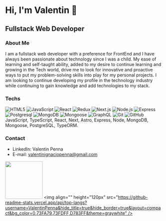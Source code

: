 # Hi, I'm Valentin 👋
## Fullstack Web Developer

### About Me
I am a fullstack web developer with a preference for FrontEnd and I have always been passionate about technology since I was a child.
My ease of learning and self-taught ability, added to my desire to continue learning and growing in the Tech world, drive me to look for innovative and proactive ways to put my problem-solving skills into play for my personal projects.
I am looking to continue developing my profile in the technology industry while continuing to gain knowledge and add technologies to my stack.

### Techs

![HTML5](https://img.shields.io/badge/-HTML5-000000?style=flat&logo=html5)
![JavaScript](https://img.shields.io/badge/-JavaScript-000000?style=flat&logo=javascript)
![React](https://img.shields.io/badge/-React-222222?style=flat&logo=React&logoColor=61DAFB)
![Redux](https://img.shields.io/badge/-Redux-222222?style=flat&logo=Redux&logoColor=61DAFB)
![Next.js](https://img.shields.io/badge/-Next.js-222222?style=flat&logo=next.js&logoColor=61DAFB)
![Node.js](https://img.shields.io/badge/-Node.js-222222?style=flat&logo=node.js&logoColor=339933)
![Express](https://img.shields.io/badge/-Express-222222?style=flat&logo=Express&logoColor=339933)
![Postgresql](https://img.shields.io/badge/-Postgresql-222222?style=flat&logo=Express&logoColor=339933)
![MongoDB](https://img.shields.io/badge/-MongoDB-222222?style=flat&logo=MongoDB&logoColor=339933)
![Mongoose](https://img.shields.io/badge/-Mongoose-222222?style=flat&logo=Mongoose&logoColor=339933)
![GraphQL](https://img.shields.io/badge/-GraphQL-222222?style=flat&logo=GraphQL&logoColor=339933)
![Git](https://img.shields.io/badge/-Git-222222?style=flat&logo=git&logoColor=F05032)
![GitHub](https://img.shields.io/badge/-GitHub-222222?style=flat&logo=github&logoColor=181717)
JavaScript, TypeScript, React, Next, Astro, Express, Node, MongoDB, Mongoose, PostgreSQL, TypeORM.

### Contact
- LinkedIn: Valentin Penna
- E-mail: valentinignaciopenna@gmail.com

<img align="" height="120px" src="https://github-readme-stats.vercel.app/api?username=ValentinPenna&hide_title=true&hide_border=true&show_icons=true&include_all_commits=true&line_height=21&bg_color=0,EC6C6C,FFD479,FFFC79,73FA79&theme=graywhite" /> <img align="" height="120px" src="https://github-readme-stats.vercel.app/api/top-langs?username=ValentinPenna&hide_title=true&hide_border=true&layout=compact&bg_color=0,73FA79,73FDFF,D783FF&theme=graywhite" />
